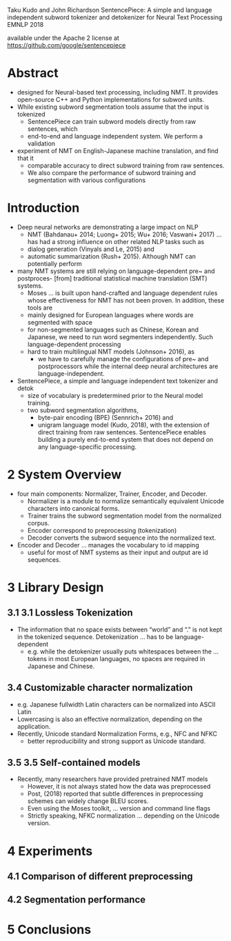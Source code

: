 Taku Kudo and John Richardson
SentencePiece: A simple and language independent subword tokenizer and
detokenizer for Neural Text Processing
EMNLP 2018

available under the Apache 2 license at https://github.com/google/sentencepiece

# Abstract

* designed for Neural-based text processing, including NMT. It provides
  open-source C++ and Python implementations for subword units. 
* While existing subword segmentation tools assume that the input is tokenized
  * SentencePiece can train subword models directly from raw sentences, which
  * end-to-end and language independent system.  We perform a validation
* experiment of NMT on English-Japanese machine translation, and find that it
  * comparable accuracy to direct subword training from raw sentences. 
  * We also compare the performance of subword training and segmentation with
    various configurations

# Introduction

* Deep neural networks are demonstrating a large impact on NLP
  * NMT (Bahdanau+ 2014; Luong+ 2015; Wu+ 2016; Vaswani+ 2017) ... has had a
    strong influence on other related NLP tasks such as 
  * dialog generation (Vinyals and Le, 2015) and 
  * automatic summarization (Rush+ 2015).  Although NMT can potentially perform
* many NMT systems are still relying on language-dependent pre~ and postproces-
  [from] traditional statistical machine translation (SMT) systems. 
  * Moses ... is built upon hand-crafted and language dependent rules whose
    effectiveness for NMT has not been proven. In addition, these tools are
  * mainly designed for European languages where words are segmented with space
  * for non-segmented languages such as Chinese, Korean and Japanese, we need
    to run word segmenters independently.  Such language-dependent processing
  * hard to train multilingual NMT models (Johnson+ 2016), as 
    * we have to carefully manage the configurations of pre~ and postprocessors
      while the internal deep neural architectures are language-independent.
* SentencePiece, a simple and language independent text tokenizer and detok
  * size of vocabulary is predetermined prior to the Neural model training.
  * two subword segmentation algorithms, 
    * byte-pair encoding (BPE) (Sennrich+ 2016) and 
    * unigram language model (Kudo, 2018), with the extension of direct training
      from raw sentences.  SentencePiece enables building a purely end-to-end
      system that does not depend on any language-specific processing.

# 2 System Overview

* four main components: Normalizer, Trainer, Encoder, and Decoder.  
  * Normalizer is a module to normalize semantically equivalent Unicode
    characters into canonical forms. 
  * Trainer trains the subword segmentation model from the normalized corpus.
  * Encoder correspond to preprocessing (tokenization)
  * Decoder converts the subword sequence into the normalized text.  
* Encoder and Decoder ... manages the vocabulary to id mapping 
  * useful for most of NMT systems as their input and output are id sequences.

# 3 Library Design

## 3.1 3.1 Lossless Tokenization

* The information that no space exists between “world” and “.” is not kept in
  the tokenized sequence.  Detokenization ... has to be language-dependent 
  * e.g. while the detokenizer usually puts whitespaces between the ...  tokens
    in most European languages, no spaces are required in Japanese and Chinese.

## 3.4 Customizable character normalization

* e.g. Japanese fullwidth Latin characters can be normalized into ASCII Latin
* Lowercasing is also an effective normalization, depending on the application.
* Recently, Unicode standard Normalization Forms, e.g., NFC and NFKC
  * better reproducibility and strong support as Unicode standard.

## 3.5 3.5 Self-contained models

* Recently, many researchers have provided pretrained NMT models 
  * However, it is not always stated how the data was preprocessed
  * Post, (2018) reported that subtle differences in preprocessing schemes can
    widely change BLEU scores.  
  * Even using the Moses toolkit, ... version and command line flags
  * Strictly speaking, NFKC normalization ... depending on the Unicode version.

# 4 Experiments

## 4.1 Comparison of different preprocessing

## 4.2 Segmentation performance

# 5 Conclusions 
